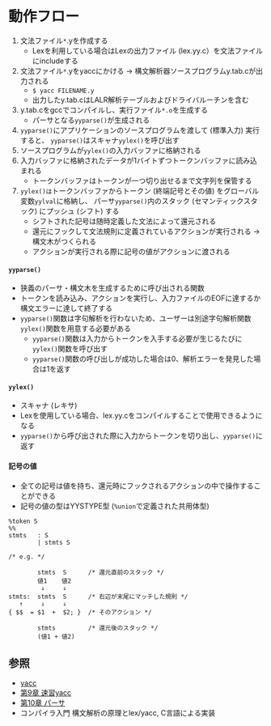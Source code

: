# 動作フロー
1. 文法ファイル`*`.yを作成する
    - Lexを利用している場合はLexの出力ファイル (lex.yy.c）を文法ファイルにincludeする
2. 文法ファイル`*`.yをyaccにかける -> 構文解析器ソースプログラムy.tab.cが出力される
    - `$ yacc FILENAME.y`
    - 出力したy.tab.cはLALR解析テーブルおよびドライバルーチンを含む
2. y.tab.cをgccでコンパイルし、実行ファイル`*.o`を生成する
    - パーサとなる`yyparse()`が生成される
3. `yyparse()`にアプリケーションのソースプログラムを渡して (標準入力) 実行すると、
   `yyparse()`はスキャナ`yylex()`を呼び出す
4. ソースプログラムが`yylex()`の入力バッファに格納される
5. 入力バッファに格納されたデータが1バイトずつトークンバッファに読み込まれる
    - トークンバッファはトークンが一つ切り出せるまで文字列を保管する
6. `yylex()は`トークンバッファからトークン (終端記号とその値) をグローバル変数`yylval`に格納し、
   パーサ`yyparse()`内のスタック (セマンティックスタック) にプッシュ (シフト) する
    - シフトされた記号は随時定義した文法によって還元される
    - 還元にフックして文法規則に定義されているアクションが実行される -> 構文木がつくられる
    - アクションが実行される際に記号の値がアクションに渡される

#### `yyparse()`
- 狭義のパーサ・構文木を生成するために呼び出される関数
- トークンを読み込み、アクションを実行し、入力ファイルのEOFに達するか構文エラーに達して終了する
- `yyparse()`関数は字句解析を行わないため、ユーザーは別途字句解析関数`yylex()`関数を用意する必要がある
  - `yyparse()`関数は入力からトークンを入手する必要が生じるたびに`yylex()`関数を呼び出す
  - `yyparse()`関数の呼び出しが成功した場合は0、解析エラーを発見した場合は1を返す

#### `yylex()`
- スキャナ (レキサ)
- Lexを使用している場合、lex.yy.cをコンパイルすることで使用できるようになる
- `yyparse()`から呼び出された際に入力からトークンを切り出し、`yyparse()`に返す

#### 記号の値
- 全ての記号は値を持ち、還元時にフックされるアクションの中で操作することができる
- 記号の値の型はYYSTYPE型 (`%union`で定義された共用体型)

```
%token S
%%
stmts   : S
        | stmts S
```

```
/* e.g. */

        stmts  S      /* 還元直前のスタック */
        値1    値2
         ↓     ↓
stmts:  stmts  S      /* 右辺が末尾にマッチした規則 */
   ↑     ↓     ↓
{ $$  = $1  +  $2; }  /* そのアクション */

        stmts         /* 還元後のスタック */
        (値1 + 値2)
```

## 参照
- [yacc](https://ja.wikipedia.org/wiki/Yacc)
- [第9章 速習yacc](https://i.loveruby.net/ja/rhg/book/yacc.html)
- [第10章 パーサ](https://i.loveruby.net/ja/rhg/book/parser.html)
- コンパイラ入門 構文解析の原理とlex/yacc, C言語による実装
